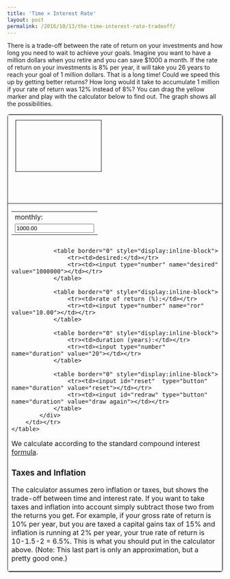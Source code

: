```yaml
---
title: 'Time × Interest Rate'
layout: post
permalink: /2016/10/13/the-time-interest-rate-tradeoff/
---
```


There is a trade-off between the rate of return on your investments and how long you need to wait to achieve your goals. Imagine you want to have a million dollars when you retire and you can save $1000 a month. If the rate of return on your investments is 8% per year, it will take you 26 years to reach your goal of 1 million dollars. That is a long time! Could we speed this up by getting better returns? How long would it take to accumulate 1 million if your rate of return was 12% instead of 8%? You can drag the yellow marker and play with the calculator below to find out. The graph shows all the possibilities.

<div id="time_vs_ror_calculator">
    <table border="1" style="border-radius:6px;">
        <tr><td>
            <div id="graph">
                <svg width="400" height="200" >
                    <rect id="rect1" x="10" y="10" width="200" height="120" style="stroke:#000000; fill:none;"/>
                </svg>
            </div>
        </td></tr>    
        <tr><td>
            <div id="controls">
                <table border="0" style="display:inline-block">
                    <tr><td>monthly:</td></tr>
                    <tr><td><input type="number" name="monthly" value="1000.00"></td></tr>
                </table>

                <table border="0" style="display:inline-block">
                    <tr><td>desired:</td></tr>
                    <tr><td><input type="number" name="desired" value="1000000"></td></tr>
                </table>

                <table border="0" style="display:inline-block">
                    <tr><td>rate of return (%):</td></tr>
                    <tr><td><input type="number" name="ror" value="10.00"></td></tr>
                </table>

                <table border="0" style="display:inline-block">
                    <tr><td>duration (years):</td></tr>
                    <tr><td><input type="number" name="duration" value="20"></td></tr>
                </table>

                <table border="0" style="display:inline-block">
                    <tr><td><input id="reset"  type="button" name="duration" value="reset"></td></tr>
                    <tr><td><input id="redraw" type="button" name="duration" value="draw again"></td></tr>
                </table>
            </div>
        </td></tr>    
    </table>
</div>
<script src="/assets/time-ror-calc.js" type="text/javascript"></script>

We calculate according to the standard compound interest [formula](/topic-pages/gp-sum).

### Taxes and Inflation

The calculator assumes zero inflation or taxes, but shows the trade-off between time and interest rate. If you want to take taxes and inflation into account simply subtract those two from the returns you get. For example, if your gross rate of return is 10% per year, but you are taxed a capital gains tax of 15% and inflation is running at 2% per year, your true rate of return is 10-1.5-2 = 6.5%. This is what you should put in the calculator above. (Note: This last part is only an approximation, but a pretty good one.)
